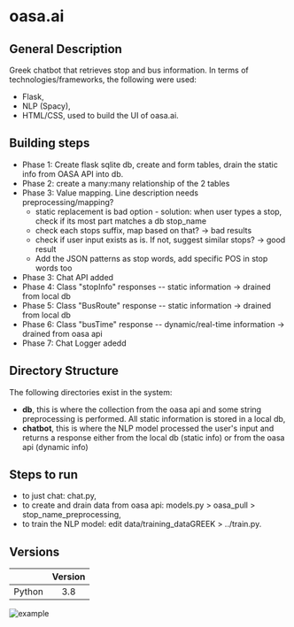 # oasa.ai

## General Description 

Greek chatbot that retrieves stop and bus information. In terms of technologies/frameworks, the following were used:
* Flask,
* NLP (Spacy),
* HTML/CSS, used to build the UI of oasa.ai.

## Building steps

* Phase 1: Create flask sqlite db, create and form tables, drain the static info from OASA API into db.  
* Phase 2: create a many:many relationship of the 2 tables  
* Phase 3: Value mapping. Line description needs preprocessing/mapping? 
    * static replacement is bad option - solution: when user types a stop, check if its most part matches a db stop_name  
    * check each stops suffix, map based on that? -> bad results
    * check if user input exists as is. If not, suggest similar stops? -> good result
    * Add the JSON patterns as stop words, add specific POS in stop words too 
* Phase 3: Chat API added  
* Phase 4: Class "stopInfo" responses -- static information -> drained from local db
* Phase 5: Class "BusRoute" response -- static information -> drained from local db
* Phase 6: Class "busTime" response -- dynamic/real-time information -> drained from oasa api
* Phase 7: Chat Logger adedd

## Directory Structure

The following directories exist in the system:
* **db**, this is where the collection from the oasa api and some string preprocessing is performed. All static information is stored in a local db,
* **chatbot**, this is where the NLP model processed the user's input and returns a response either from the local db (static info) or from the oasa api (dynamic info)

## Steps to run 
* to just chat: chat.py,
* to create and drain data from oasa api: models.py > oasa_pull > stop_name_preprocessing,
* to train the NLP model: edit data/training_dataGREEK > ../train.py. 

## Versions

| |Version|
| ------------- |:-------------:|
| Python         |3.8  |


![example](https://user-images.githubusercontent.com/59322298/101964284-89e0eb80-3c19-11eb-85de-7459b0f7f050.PNG)
